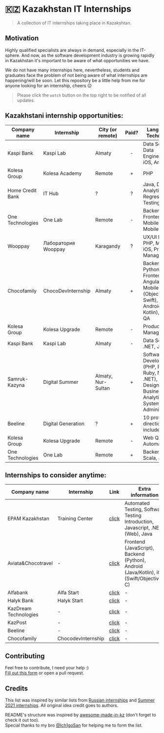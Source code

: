 # 🇰🇿 Kazakhstan IT Internships

> A collection of IT internships taking place in Kazakshtan.

## Motivation

Highly qualified specialists are always in demand, especially in the IT-sphere. And now, as the software development industry is growing rapidly in Kazakhstan it's important to be aware of what opportunities we have.

We do not have many internships here, nevertheless, students and graduates face the problem of not being aware of what internships are happening/will be soon. Let this repository be a little help from me for anyone looking for an internship, cheers 😉

> Please click the `watch` button on the top right to be notified of all updates. 

## Kazakhstani internship opportunities:

| Company name     | Internship          | City (or remote) | Paid? | Languages & Technologies                             | Deadline   | Link                                         |
| ---------------- | ------------------- | ---------------- | :---: | ---------------------------------------------------- | ---------- | -------------------------------------------- |
| Kaspi Bank       | Kaspi Lab           | Almaty           |   -   | Data Science, Data Engineering, iOS, Android         | 25.03.2020 | [click](https://lab.kaspi.kz/)               |
| Kolesa Group     | Kolesa Academy      | Remote           |   +   | PHP                                                  | 09.11.2020 | [click](https://job.kolesa.kz/academy)       |
| Home Credit Bank | IT Hub              | ?                |   ?   | Java, Data Analytics, Regression Testing             | 15.11.2020 | [click](https://promo.homecredit.kz/ithub/)  |
| One Technologies | One Lab             | Remote           |   -   | Backend Go, Frontend Web, Mobile iOS, Mobile Android | 27.11.2020 | [click](https://lab.one.kz/)                 |
| Wooppay          | Лаборатория Wooppay | Karagandy        |   ?   | UX/UI Design, PHP, Mobile iOS, Project Management    | ?          | [click](https://landing.wooppay.com/academy) |
| Chocofamily      | ChocoDevInternship  | Almaty  |   +   | Backend (PHP, Python), Frontend (JS, Angular, VUE), Mobile iOS (Objective-C, Swift), Mobile Android (Java, Kotlin), DevOps, QA         | 17.12.2020 | [click](https://chocofamily.kz/internship) |
| Kolesa Group      | Kolesa Upgrade  | Remote  |   -   |  Product Management  | 08.02.2021 | [click](https://upgrade.kolesa.group/management) |
| Kaspi Bank       | Kaspi Lab           | Almaty           |   -   | Data Science, .NET, Java                             | 22.02.2021 | [click](https://lab.kaspi.kz/)               |
| Samruk-Kazyna    | Digital Summer    | Almaty, Nur-Sultan |   +   | Software Development (PHP, Python, Ruby, Node.js, .NET), UX/UI Design, Business/Data Analytics, System/Network Administration | 31.03.2021 | [click](https://digital-summer.sk.kz/ru/page/about) |
| Beeline    | Digital Generation    | ? |   +   | 10 professional directions (IT included)  | ? (previous year - 15.05.2020 | [click](https://www.linkedin.com/feed/update/urn:li:activity:6778274442947760128/)/[previous year](https://beeline.kz/ru/hr/internship-at-beeline) |
| Kolesa Group      | Kolesa Upgrade  | Remote  |   -   |  Web QA Automation  | 26.04.2021 | [click](https://upgrade.kolesa.group/) |
| One Technologies  | One Lab         | Remote  |   +   | Backend (Go, Scala, Java) | 17.05.2021 | [click](https://lab.one.kz)           
## Internships to consider anytime:

| Company name          | Internship          | Link                                                                                                                        | Extra information
| --------------------- | ------------------- | --------------------------------------------------------------------------------------------------------------------------- | ---- |
| EPAM Kazakhstan       | Training Center     | [click](https://training.epam.kz/#!/Home?lang=ru&City=203,44,43) | Automated Testing, Software Testing Introduction, Javascript, .NET (Web), Java |
| Aviata&Chocotravel    | -             | [click](https://www.notion.so/Aviata-Chocotravel-62a81371cd534d5ab4b35fceee1b74ac) | Frontend (JavaScript), Backend (Python), Android (Java/Kotlin), iOS (Swift/Objective-C) |
| Alfabank              | Alfa Start          | [click](https://alfabank.kz/footer/hr/alfastart)                                                                            | - |
| Halyk Bank            | Halyk Start         | [click](https://bluescreen.kz/digital-kazakhstan/oplachivaemaja-stazhirovka-dlja-studentov-it-specialnostej-ot-halyk-bank/) | - |
| KazDream Technologies | -                   | [click](https://kazdream.kz/en/join/)                                                                                       | - |
| KazPost               | -                   | [click](https://www.kazpost.kz/ru/internship)                                                                               | - |
| Beeline               | -                   | [click](https://beeline.kz/ru/hr/internship)                                                                                | - |
| Chocofamily           | ChocodevInternship | [click](https://chocofamily.kz/ourinternship)                                                                               | - |

## Contributing

Feel free to contribute, I need your help :)  
[Fill out this form](https://forms.gle/8CKj1K33m3iDAZNF6) or open a pull request.

## Credits

This list was inspired by similar lists from [Russian internships](https://github.com/MrHakimov/russian-internships) and [Summer 2021 internships](https://github.com/Pitt-CSC/Summer2021-Internships). All original idea credit goes to authors.

README's structure was inspired by [awesome-made-in-kz](https://github.com/nugmanoff/awesome-made-in-kz) (don't forget to check it out too).  
Special thanks to my bro [@Ich1goSan](https://github.com/Ich1goSan) for helping me to form the list.
